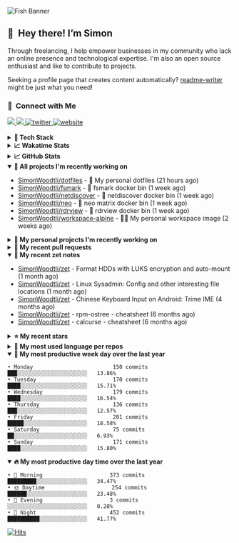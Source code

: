 ![Fish Banner](assets/fish.webp)

## 👋 &nbsp;Hey there! I’m Simon

Through freelancing, I help empower businesses in my community who lack
an online presence and technological expertise. I'm also an open source
enthusiast and like to contribute to projects.

Seeking a profile page that creates content automatically?
[readme-writer] might be just what you need!

### 🤝 &nbsp;Connect with Me

<div align="left">
<a href="https://linkedin.com/in/simonwoodtli" target="_blank">
<img src="https://img.shields.io/badge/linkedin-1E77B5?style=for-the-badge&logo=linkedin&logoColor=white alt=linkedin" />
</a>
<a href="https://github.com/simonwoodtli" target="_blank">
<img src="https://img.shields.io/badge/github-24292E?style=for-the-badge&logo=github&logoColor=white alt=github" />
</a>
<a href="https://twitter.com/simonwoodtlidev" target="_blank">
<img src="https://img.shields.io/badge/twitter-26a7de?style=for-the-badge&logo=twitter&logoColor=white" alt="twitter"/>
</a>
<a href="https://simonwoodtli.com" target="_blank">
<img src="https://img.shields.io/badge/website-E2925F?style=for-the-badge&logo=google-chrome&logoColor=white" alt="website"/>
</a>
</div>
<br/>


<details>
  <summary><b>🧰 Tech Stack</b></summary>
  <div align="center">
  <a href="https://skillicons.dev" target="_blank">
  <img src="https://skillicons.dev/icons?i=js,html,css,bash,python,go,postgresql,docker,vim,linux" alt="JavaScript, HTML, CSS, Bash, Python, Go, PostgreSQL, Docker, Vim,
  Linux">
  </a>
  </div>
</details>

<details>
  <summary><b>📈 Wakatime Stats</b></summary>
  <p align="center"><a href="https://wakatime.com/@SimonWoodtli">
  <img align="center" width="400" height="300" src="https://wakatime.com/share/@SimonWoodtli/7761bcef-e104-47d9-912a-dfd6bf08868b.svg" />
  </a>
  <a href="https://wakatime.com/@SimonWoodtli">
  <img align="center" width="400" height="300" src="https://wakatime.com/share/@SimonWoodtli/341953df-6a40-47b7-8220-ace4eabe0a17.svg" />
  </a></p>

  <h4><b>💬 I've been working with the following languages over the last 7 days</b></h4>

```
• SWIG                           7 hrs 5 mins                   █████████░░░░░░░░░░░░░░░░   35.31%
• Bash                           3 hrs 56 mins                  █████░░░░░░░░░░░░░░░░░░░░   19.64%
• GDScript                       1 hr 37 mins                   ██░░░░░░░░░░░░░░░░░░░░░░░   8.1%
• JavaScript                     1 hr 23 mins                   ██░░░░░░░░░░░░░░░░░░░░░░░   6.96%
• Markdown                       53 mins                        █░░░░░░░░░░░░░░░░░░░░░░░░   4.44%
• HTML                           51 mins                        █░░░░░░░░░░░░░░░░░░░░░░░░   4.32%
• YAML                           41 mins                        █░░░░░░░░░░░░░░░░░░░░░░░░   3.49%
• Ezhil                          40 mins                        █░░░░░░░░░░░░░░░░░░░░░░░░   3.33%
• Other                          39 mins                        █░░░░░░░░░░░░░░░░░░░░░░░░   3.3%
• CSS                            33 mins                        █░░░░░░░░░░░░░░░░░░░░░░░░   2.77%
• Python                         32 mins                        █░░░░░░░░░░░░░░░░░░░░░░░░   2.72%
• Assembly                       24 mins                        █░░░░░░░░░░░░░░░░░░░░░░░░   2.07%
• ActionScript 3                 18 mins                        ░░░░░░░░░░░░░░░░░░░░░░░░░   1.49%
• TypeScript                     7 mins                         ░░░░░░░░░░░░░░░░░░░░░░░░░   0.66%
• Text                           6 mins                         ░░░░░░░░░░░░░░░░░░░░░░░░░   0.5%
• Vim Script                     5 mins                         ░░░░░░░░░░░░░░░░░░░░░░░░░   0.49%
• JSON                           1 min                          ░░░░░░░░░░░░░░░░░░░░░░░░░   0.13%
• sh                             1 min                          ░░░░░░░░░░░░░░░░░░░░░░░░░   0.13%
• Perl                           0 secs                         ░░░░░░░░░░░░░░░░░░░░░░░░░   0.07%
• Prolog                         0 secs                         ░░░░░░░░░░░░░░░░░░░░░░░░░   0.06%
• Objective-C                    0 secs                         ░░░░░░░░░░░░░░░░░░░░░░░░░   0.02%
```

  <h4>👷 I've been working on the following projects over the last 7 days</h4>

```
• dotfiles                       10 hrs 33 mins                 █████████████░░░░░░░░░░░░   52.55%
• Unknown Project                5 hrs 35 mins                  ███████░░░░░░░░░░░░░░░░░░   27.82%
• workspace-alpine               1 hr 35 mins                   ██░░░░░░░░░░░░░░░░░░░░░░░   7.92%
• www-template                   1 hr 11 mins                   █░░░░░░░░░░░░░░░░░░░░░░░░   5.96%
• foo                            37 mins                        █░░░░░░░░░░░░░░░░░░░░░░░░   3.09%
• template                       14 mins                        ░░░░░░░░░░░░░░░░░░░░░░░░░   1.23%
• Private                        11 mins                        ░░░░░░░░░░░░░░░░░░░░░░░░░   0.96%
• projects                       2 mins                         ░░░░░░░░░░░░░░░░░░░░░░░░░   0.2%
• ale                            2 mins                         ░░░░░░░░░░░░░░░░░░░░░░░░░   0.19%
• cloud-os                       0 secs                         ░░░░░░░░░░░░░░░░░░░░░░░░░   0.08%
```

  <h4><b>🛠️ I've been working with the following editors over the last 7 days</b></h4>

```
• Vim                            20 hrs 4 mins                  █████████████████████████   100%
```

  <h4><b>💻 I've been working with the following operating systems over the last 7 days</b></h4>

```
• Linux                          20 hrs 4 mins                  █████████████████████████   100%
```

</details>

<details>
  <summary><b>📈 GitHub Stats</b></summary>
  <div align="center">
  <a href="https://github.com/anuraghazra/github-readme-stats"> 
  <img src="https://github-readme-stats.vercel.app/api?username=simonwoodtli&theme=onedark&show_icons=true&hide_rank=true&custom_title=Stats&count_private=true&hide_border=true&hide=issues&line_height=24&bg_color=0d1117" alt="Github Stats">
  <img src="https://github-readme-stats.vercel.app/api/top-langs/?username=simonwoodtli&layout=compact&theme=onedark&count_private=true&hide_border=true&bg_color=0d1117" alt="Top Langs">
  </a>
  </div>
</details>

<details open="">
  <summary><b>👷 All projects I'm recently working on</b></summary>

* [SimonWoodtli/dotfiles](https://github.com/SimonWoodtli/dotfiles) - 🏡 My personal dotfiles (21 hours ago)
* [SimonWoodtli/fsmark](https://github.com/SimonWoodtli/fsmark) - 🐋 fsmark docker bin (1 week ago)
* [SimonWoodtli/netdiscover](https://github.com/SimonWoodtli/netdiscover) - 🐋 netdiscover docker bin (1 week ago)
* [SimonWoodtli/neo](https://github.com/SimonWoodtli/neo) - 🐋 neo matrix docker bin (1 week ago)
* [SimonWoodtli/rdrview](https://github.com/SimonWoodtli/rdrview) - 🐋 rdrview docker bin (1 week ago)
* [SimonWoodtli/workspace-alpine](https://github.com/SimonWoodtli/workspace-alpine) - 🤖🐳 My personal workspace image (2 weeks ago)

</details>
<details>
  <summary><b>🌱 My personal projects I'm recently working on</b></summary>

* [SimonWoodtli/dotfiles](https://github.com/SimonWoodtli/dotfiles) - 🏡 My personal dotfiles (21 hours ago)
* [SimonWoodtli/fsmark](https://github.com/SimonWoodtli/fsmark) - 🐋 fsmark docker bin (1 week ago)
* [SimonWoodtli/netdiscover](https://github.com/SimonWoodtli/netdiscover) - 🐋 netdiscover docker bin (1 week ago)
* [SimonWoodtli/neo](https://github.com/SimonWoodtli/neo) - 🐋 neo matrix docker bin (1 week ago)
* [SimonWoodtli/rdrview](https://github.com/SimonWoodtli/rdrview) - 🐋 rdrview docker bin (1 week ago)
* [SimonWoodtli/workspace-alpine](https://github.com/SimonWoodtli/workspace-alpine) - 🤖🐳 My personal workspace image (2 weeks ago)

</details>
<details>
  <summary><b>🔨 My recent pull requests</b></summary>

* [feat: add wireguard-generate-keys script](https://github.com/SimonWoodtli/dotfiles-old/pull/14) on [SimonWoodtli/dotfiles-old](https://github.com/SimonWoodtli/dotfiles-old) (13 months ago)
* [feat: add video-to-gif script](https://github.com/SimonWoodtli/dotfiles-old/pull/13) on [SimonWoodtli/dotfiles-old](https://github.com/SimonWoodtli/dotfiles-old) (13 months ago)
* [feat: add spoof-mac-linux script](https://github.com/SimonWoodtli/dotfiles-old/pull/12) on [SimonWoodtli/dotfiles-old](https://github.com/SimonWoodtli/dotfiles-old) (13 months ago)
* [feat: add sp-tmux script](https://github.com/SimonWoodtli/dotfiles-old/pull/11) on [SimonWoodtli/dotfiles-old](https://github.com/SimonWoodtli/dotfiles-old) (13 months ago)
* [feat: add sp script](https://github.com/SimonWoodtli/dotfiles-old/pull/10) on [SimonWoodtli/dotfiles-old](https://github.com/SimonWoodtli/dotfiles-old) (13 months ago)

</details>
<details open="">
  <summary><b>📝 My recent zet notes</b></summary>

* [SimonWoodtli/zet](https://github.com/SimonWoodtli/zet/tree/5c90053d8e9e429e7f6f68f557c97d080eaeb3b2/20230908235916) - Format HDDs with LUKS encryption and auto-mount (1 month ago)
* [SimonWoodtli/zet](https://github.com/SimonWoodtli/zet/tree/f4e6f009cb8f8ff44e9646977125d87dd8f845f9/20230908235236) - Linux Sysadmin: Config and other interesting file locations (1 month ago)
* [SimonWoodtli/zet](https://github.com/SimonWoodtli/zet/tree/d442487a83af583abd23719912a1c1f7496cff33/20230620172505) - Chinese Keyboard Input on Android: Trime IME (4 months ago)
* [SimonWoodtli/zet](https://github.com/SimonWoodtli/zet/tree/3d9625f8bc632c595fa8b28b6f6f09026dd9eec2/20230418171555) - rpm-ostree - cheatsheet (6 months ago)
* [SimonWoodtli/zet](https://github.com/SimonWoodtli/zet/tree/ac39e3c3413746ceaca835b27435b1307b8ece5a/20230405141750) - calcurse - cheatsheet (6 months ago)

</details>
<details>
  <summary><b>⭐ My recent stars</b></summary>

* [NetworkBlockDevice/nbd](https://github.com/NetworkBlockDevice/nbd) - Network Block Device (3 weeks ago)
* [Nuzair46/SpotX-Linux](https://github.com/Nuzair46/SpotX-Linux) - Spotify Ad blocker based on SpotX for Linux (3 weeks ago)
* [webmin/webmin](https://github.com/webmin/webmin) - Powerful and flexible web-based server management control panel (1 month ago)
* [rustdesk/rustdesk](https://github.com/rustdesk/rustdesk) - An open-source remote desktop, and alternative to TeamViewer. (6 months ago)
* [essembeh/gnome-extensions-cli](https://github.com/essembeh/gnome-extensions-cli) - Command line tool to manage your Gnome Shell extensions (6 months ago)

</details>
<details>
  <summary><b>💬 My most used language per repos</b></summary>

```
• Shell                          15 repos                       █████████████████░░░░░░░░   68.18%
• Dockerfile                     1 repo                         █░░░░░░░░░░░░░░░░░░░░░░░░   4.55%
• JavaScript                     1 repo                         █░░░░░░░░░░░░░░░░░░░░░░░░   4.55%
• CSS                            3 repos                        ███░░░░░░░░░░░░░░░░░░░░░░   13.64%
• Nix                            1 repo                         █░░░░░░░░░░░░░░░░░░░░░░░░   4.55%
• HTML                           1 repo                         █░░░░░░░░░░░░░░░░░░░░░░░░   4.55%
```

</details>
<details open="">
  <summary><b>📆 My most productive week day over the last year</b></summary>

```
• Monday                         150 commits                    ███░░░░░░░░░░░░░░░░░░░░░░   13.86%
• Tuesday                        170 commits                    ████░░░░░░░░░░░░░░░░░░░░░   15.71%
• Wednesday                      179 commits                    ████░░░░░░░░░░░░░░░░░░░░░   16.54%
• Thursday                       136 commits                    ███░░░░░░░░░░░░░░░░░░░░░░   12.57%
• Friday                         201 commits                    █████░░░░░░░░░░░░░░░░░░░░   18.58%
• Saturday                       75 commits                     ██░░░░░░░░░░░░░░░░░░░░░░░   6.93%
• Sunday                         171 commits                    ████░░░░░░░░░░░░░░░░░░░░░   15.80%
```

</details>
<details open="">
  <summary><b>🔥 My most productive day time over the last year</b></summary>

```
• 🌅 Morning                     373 commits                    █████████░░░░░░░░░░░░░░░░   34.47%
• 🌞 Daytime                     254 commits                    ██████░░░░░░░░░░░░░░░░░░░   23.48%
• 🌇 Evening                     3 commits                      ░░░░░░░░░░░░░░░░░░░░░░░░░   0.28%
• 🌃 Night                       452 commits                    ██████████░░░░░░░░░░░░░░░   41.77%
```

</details>

[![Hits](https://hits.seeyoufarm.com/api/count/incr/badge.svg?url=https%3A%2F%2Fgithub.com%2Fsimonwoodtli&count_bg=%23689D6A&title_bg=%23282828&icon=&icon_color=%23E7E7E7&title=views+%28today+%2F+total%29&edge_flat=false)](https://hits.seeyoufarm.com)

[readme-writer]: <https://github.com/SimonWoodtli/readme-writer>
